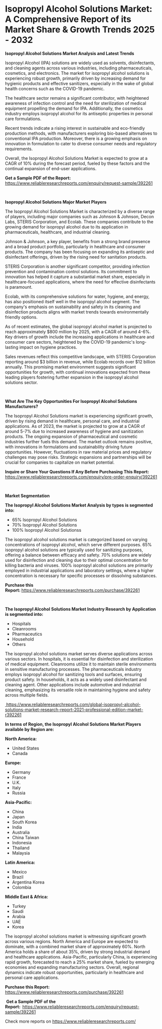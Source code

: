 <p><h1>Isopropyl Alcohol Solutions Market: A Comprehensive Report of its Market Share & Growth Trends 2025 - 2032</h1></p><p><strong>Isopropyl Alcohol Solutions Market Analysis and Latest Trends</strong></p>
<p><p>Isopropyl Alcohol (IPA) solutions are widely used as solvents, disinfectants, and cleaning agents across various industries, including pharmaceuticals, cosmetics, and electronics. The market for isopropyl alcohol solutions is experiencing robust growth, primarily driven by increasing demand for hygienic products and effective sanitizers, especially in the wake of global health concerns such as the COVID-19 pandemic. </p><p>The healthcare sector remains a significant contributor, with heightened awareness of infection control and the need for sterilization of medical equipment propelling the demand for IPA. Additionally, the cosmetics industry employs isopropyl alcohol for its antiseptic properties in personal care formulations. </p><p>Recent trends indicate a rising interest in sustainable and eco-friendly production methods, with manufacturers exploring bio-based alternatives to conventional IPA production. Moreover, there is a growing emphasis on innovation in formulation to cater to diverse consumer needs and regulatory requirements. </p><p>Overall, the Isopropyl Alcohol Solutions Market is expected to grow at a CAGR of 10% during the forecast period, fueled by these factors and the continual expansion of end-user applications.</p></p>
<p><strong>Get a Sample PDF of the Report:&nbsp;</strong> <a href="https://www.reliableresearchreports.com/enquiry/request-sample/392261?utm_campaign=2002&utm_medium=2&utm_source=Github&utm_content=ia&utm_term=17012025&utm_id=isopropyl-alcohol-solutions">https://www.reliableresearchreports.com/enquiry/request-sample/392261</a></p>
<p>&nbsp;</p>
<p><strong>Isopropyl Alcohol Solutions Major Market Players</strong></p>
<p><p>The Isopropyl Alcohol Solutions Market is characterized by a diverse range of players, including major companies such as Johnson & Johnson, Decon Labs, STERIS Corporation, and Ecolab. These companies contribute to the growing demand for isopropyl alcohol due to its application in pharmaceuticals, healthcare, and industrial cleaning.</p><p>Johnson & Johnson, a key player, benefits from a strong brand presence and a broad product portfolio, particularly in healthcare and consumer products. The company has been focusing on expanding its antiseptic and disinfectant offerings, driven by the rising need for sanitation products.</p><p>STERIS Corporation is another significant competitor, providing infection prevention and contamination control solutions. Its commitment to innovation has helped it capture a substantial market share, especially in healthcare-focused applications, where the need for effective disinfectants is paramount.</p><p>Ecolab, with its comprehensive solutions for water, hygiene, and energy, has also positioned itself well in the isopropyl alcohol segment. The company's emphasis on sustainability and safety in its cleaning and disinfection products aligns with market trends towards environmentally friendly options.</p><p>As of recent estimates, the global isopropyl alcohol market is projected to reach approximately $800 million by 2025, with a CAGR of around 4-6%. Key drivers of growth include the increasing applications in healthcare and consumer care sectors, heightened by the COVID-19 pandemic's long-lasting impact on hygiene practices.</p><p>Sales revenues reflect this competitive landscape, with STERIS Corporation reporting around $3 billion in revenue, while Ecolab records over $12 billion annually. This promising market environment suggests significant opportunities for growth, with continual innovations expected from these leading players fostering further expansion in the isopropyl alcohol solutions sector.</p></p>
<p>&nbsp;</p>
<p><strong>What Are The Key Opportunities For Isopropyl Alcohol Solutions Manufacturers?</strong></p>
<p><p>The Isopropyl Alcohol Solutions market is experiencing significant growth, driven by rising demand in healthcare, personal care, and industrial applications. As of 2023, the market is projected to grow at a CAGR of around 5-7% due to increased awareness of hygiene and sanitization products. The ongoing expansion of pharmaceutical and cosmetic industries further fuels this demand. The market outlook remains positive, with innovations in formulations and sustainability driving future opportunities. However, fluctuations in raw material prices and regulatory challenges may pose risks. Strategic expansions and partnerships will be crucial for companies to capitalize on market potential.</p></p>
<p><strong>Inquire or Share Your Questions If Any Before Purchasing This Report:</strong> <a href="https://www.reliableresearchreports.com/enquiry/pre-order-enquiry/392261?utm_campaign=2002&utm_medium=2&utm_source=Github&utm_content=ia&utm_term=17012025&utm_id=isopropyl-alcohol-solutions">https://www.reliableresearchreports.com/enquiry/pre-order-enquiry/392261</a></p>
<p>&nbsp;</p>
<p><strong>Market Segmentation</strong></p>
<p><strong>The Isopropyl Alcohol Solutions Market Analysis by types is segmented into:</strong></p>
<p><ul><li>65% Isopropyl Alcohol Solutions</li><li>70% Isopropyl Alcohol Solutions</li><li>100% Isopropyl Alcohol Solutionss</li></ul></p>
<p><p>The isopropyl alcohol solutions market is categorized based on varying concentrations of isopropyl alcohol, which serve different purposes. 65% isopropyl alcohol solutions are typically used for sanitizing purposes, offering a balance between efficacy and safety. 70% solutions are widely used for disinfection and cleaning due to their optimal concentration for killing bacteria and viruses. 100% isopropyl alcohol solutions are primarily employed in industrial applications and laboratory settings, where a higher concentration is necessary for specific processes or dissolving substances.</p></p>
<p><strong>Purchase this Report:&nbsp;</strong><a href="https://www.reliableresearchreports.com/purchase/392261?utm_campaign=2002&utm_medium=2&utm_source=Github&utm_content=ia&utm_term=17012025&utm_id=isopropyl-alcohol-solutions">https://www.reliableresearchreports.com/purchase/392261</a></p>
<p>&nbsp;</p>
<p><strong>The Isopropyl Alcohol Solutions Market Industry Research by Application is segmented into:</strong></p>
<p><ul><li>Hospitals</li><li>Cleanrooms</li><li>Pharmaceutics</li><li>Household</li><li>Others</li></ul></p>
<p><p>The isopropyl alcohol solutions market serves diverse applications across various sectors. In hospitals, it is essential for disinfection and sterilization of medical equipment. Cleanrooms utilize it to maintain sterile environments in sensitive manufacturing processes. The pharmaceuticals industry employs isopropyl alcohol for sanitizing tools and surfaces, ensuring product safety. In households, it acts as a widely used disinfectant and cleaning agent. Other applications include automotive and industrial cleaning, emphasizing its versatile role in maintaining hygiene and safety across multiple fields.</p></p>
<p><a href="https://www.reliableresearchreports.com/global-isopropyl-alcohol-solutions-market-research-report-2021-professional-edition-market-r392261?utm_campaign=2002&utm_medium=2&utm_source=Github&utm_content=ia&utm_term=17012025&utm_id=isopropyl-alcohol-solutions">&nbsp;https://www.reliableresearchreports.com/global-isopropyl-alcohol-solutions-market-research-report-2021-professional-edition-market-r392261</a></p>
<p><strong>In terms of Region, the Isopropyl Alcohol Solutions Market Players available by Region are:</strong></p>
<p>
    <p> <strong> North America: </strong>
        <ul>
            <li>United States</li>
            <li>Canada</li>
        </ul>
        </p> 
    <p> <strong> Europe: </strong>
        <ul>
            <li>Germany</li>
            <li>France</li>
            <li>U.K.</li>
            <li>Italy</li>
            <li>Russia</li>
        </ul>
        </p> 
    <p> <strong> Asia-Pacific: </strong>
        <ul>
            <li>China</li>
            <li>Japan</li>
            <li>South Korea</li>
            <li>India</li>
            <li>Australia</li>
            <li>China Taiwan</li>
            <li>Indonesia</li>
            <li>Thailand</li>
            <li>Malaysia</li>
        </ul>
        </p> 
    <p> <strong> Latin America: </strong>
        <ul>
            <li>Mexico</li>
            <li>Brazil</li>
            <li>Argentina Korea</li>
            <li>Colombia</li>
        </ul>
        </p> 
    <p> <strong> Middle East & Africa: </strong>
        <ul>
            <li>Turkey</li>
            <li>Saudi</li>
            <li>Arabia</li>
            <li>UAE</li>
            <li>Korea</li>
        </ul>
    </p>
    </p>
<p><p>The isopropyl alcohol solutions market is witnessing significant growth across various regions. North America and Europe are expected to dominate, with a combined market share of approximately 60%. North America holds a share of about 35%, driven by strong industrial demand and healthcare applications. Asia-Pacific, particularly China, is experiencing rapid growth, forecasted to reach a 25% market share, fueled by emerging economies and expanding manufacturing sectors. Overall, regional dynamics indicate robust opportunities, particularly in healthcare and personal care applications.</p></p>
<p><strong>Purchase this Report: </strong><a href="https://www.reliableresearchreports.com/purchase/392261?utm_campaign=2002&utm_medium=2&utm_source=Github&utm_content=ia&utm_term=17012025&utm_id=isopropyl-alcohol-solutions">https://www.reliableresearchreports.com/purchase/392261</a></p>
<p>&nbsp;<strong>Get a Sample PDF of the Report:&nbsp;&nbsp;</strong><a href="https://www.reliableresearchreports.com/enquiry/request-sample/392261?utm_campaign=2002&utm_medium=2&utm_source=Github&utm_content=ia&utm_term=17012025&utm_id=isopropyl-alcohol-solutions">https://www.reliableresearchreports.com/enquiry/request-sample/392261</a></p>
<p><strong></strong></p>
<p>Check more reports on <a href="https://www.reliableresearchreports.com/?utm_campaign=2002&utm_medium=2&utm_source=Github&utm_content=ia&utm_term=17012025&utm_id=isopropyl-alcohol-solutions">https://www.reliableresearchreports.com/</a></p>
